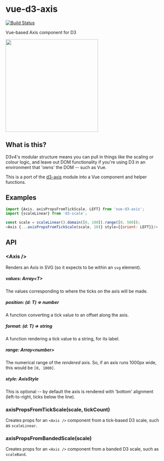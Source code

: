 # vue-d3-axis

[![Build Status](https://travis-ci.com/seevee/vue-d3-axis.svg?branch=master)](https://travis-ci.com/seevee/vue-d3-axis)

Vue-based Axis component for D3

<img src="http://i.imgur.com/lfNZ6RN.png" width="300">

## What is this?

D3v4's modular structure means you can pull in things like the scaling or colour logic, and leave out DOM functionality if you're using D3 in an environment that 'owns' the DOM -- such as Vue.

This is a port of the [d3-axis](https://github.com/d3/d3-axis) module into a Vue component and helper functions.

## Examples

```js
import {Axis, axisPropsFromTickScale, LEFT} from 'vue-d3-axis';
import {scaleLinear} from 'd3-scale';

const scale = scaleLinear().domain([0, 100]).range([0, 500]);
<Axis {...axisPropsFromTickScale(scale, 10)} style={{orient: LEFT}}/>
```
## API

### &lt;Axis />

Renders an Axis in SVG (so it expects to be within an `svg` element).

##### values: Array&lt;T>

The values corresponding to where the ticks on the axis will be made.

##### position: (d: T) => number

A function converting a tick value to an offset along the axis.

##### format: (d: T) => string

A function rendering a tick value to a string, for its label.

##### range: Array&lt;number>

The numerical range of the *rendered* axis. So, if an axis runs 1000px wide, this would be `[0, 1000]`.

##### style: AxisStyle

This is optional -- by default the axis is rendered with 'bottom' alignment (left-to-right, ticks below the line).

### axisPropsFromTickScale(scale, tickCount)

Creates props for an `<Axis />` component from a tick-based D3 scale, such as `scaleLinear`.

### axisPropsFromBandedScale(scale)

Creates props for an `<Axis />` component from a banded D3 scale, such as `scaleBand`.
